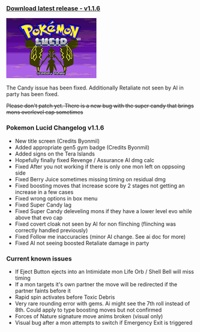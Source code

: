 ### [Download latest release - v1.1.6](https://github.com/pkLucid/Pokemon-Lucid/releases/tag/Version%2F1.1.6)

![title_screen](title_screen.png)


The Candy issue has been fixed. Additionally Retaliate not seen by AI in party has been fixed.


~~Please don't patch yet. There is a new bug with the super candy that brings mons overlevel cap sometimes~~

### Pokemon Lucid Changelog v1.1.6
  * New title screen (Credits Byonmil)
  * Added appropriate gen5 gym badge (Credits Byonmil)
  * Added signs on the Tera Islands
  * Hopefully finally fixed Revenge / Assurance AI dmg calc
  * Fixed After you not working if there is only one mon left on oppsoing side
  * Fixed Berry Juice sometimes missing timing on residual dmg  
  * Fixed boosting moves that increase score by 2 stages not getting an increase in a few cases
  * Fixed wrong options in box menu
  * Fixed Super Candy lag 
  * Fixed Super Candy deleveling mons if they have a lower level evo while above that evo cap
  * Fixed covert cloak not seen by AI for non flinching (flinching was correctly handled previously)
  * Fixed Follow me inaccuracies (minor AI change. See ai doc for more)
  * Fixed AI not seeing boosted Retaliate damage in party 

### Current known issues
  * If Eject Button ejects into an Intimidate mon Life Orb / Shell Bell will miss timing
  * If a mon targets it's own partner the move will be redirected if the partner faints before it
  * Rapid spin activates before Toxic Debris
  * Very rare rounding error with gems. Ai might see the 7th roll instead of 8th. Could apply to type boosting moves but not confirmed
  * Forces of Nature signature move anims broken (visual only)
  * Visual bug after a mon attempts to switch if Emergency Exit is triggered
